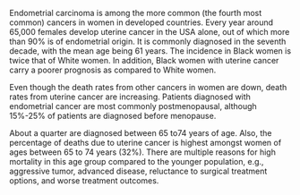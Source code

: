 Endometrial carcinoma is among the more common (the fourth most common) cancers in women in developed countries. Every year around 65,000 females develop uterine cancer in the USA alone, out of which more than 90% is of endometrial origin. It is commonly diagnosed in the seventh decade, with the mean age being 61 years. The incidence in Black women is twice that of White women. In addition, Black women with uterine cancer carry a poorer prognosis as compared to White women.

Even though the death rates from other cancers in women are down, death rates from uterine cancer are increasing. Patients diagnosed with endometrial cancer are most commonly postmenopausal, although 15%-25% of patients are diagnosed before menopause.

About a quarter are diagnosed between 65 to74 years of age. Also, the percentage of deaths due to uterine cancer is highest amongst women of ages between 65 to 74 years (32%). There are multiple reasons for high mortality in this age group compared to the younger population, e.g., aggressive tumor, advanced disease, reluctance to surgical treatment options, and worse treatment outcomes.